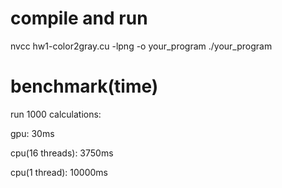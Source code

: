 # compile and run

nvcc hw1-color2gray.cu -lpng -o your_program
./your_program

# benchmark(time)

run 1000 calculations:

gpu: 30ms

cpu(16 threads): 3750ms

cpu(1 thread): 10000ms

